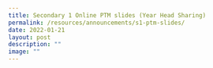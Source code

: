 ```yaml
---
title: Secondary 1 Online PTM slides (Year Head Sharing)
permalink: /resources/announcements/s1-ptm-slides/
date: 2022-01-21
layout: post
description: ""
image: ""
---
```

